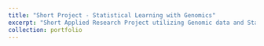 ```yaml
---
title: "Short Project - Statistical Learning with Genomics"
excerpt: "Short Applied Research Project utilizing Genomic data and Statistical Learning Methods <br/><img src='/images/short-project-1-clip.png' width='350'>"
collection: portfolio
---
```


